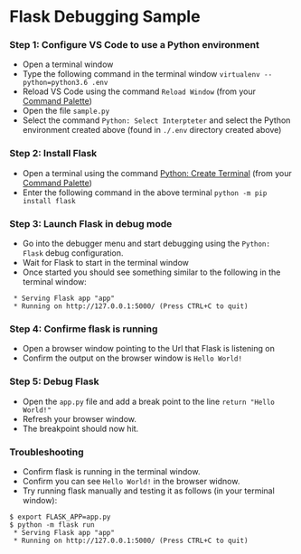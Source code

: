 # Flask Debugging Sample

### Step 1: Configure VS Code to use a Python environment 
* Open a terminal window
* Type the following command in the terminal window
`virtualenv --python=python3.6 .env`
* Reload VS Code using the command `Reload Window` (from your [Command Palette](https://code.visualstudio.com/docs/getstarted/userinterface#_command-palette))
* Open the file `sample.py`
* Select the command `Python: Select Interpteter` and select the Python environment created above (found in `./.env` directory created above)

### Step 2: Install Flask  
* Open a terminal using the command [Python: Create Terminal](https://code.visualstudio.com/docs/python/environments#_activating-an-environment-in-the-terminal) (from your [Command Palette](https://code.visualstudio.com/docs/getstarted/userinterface#_command-palette))
* Enter the following command in the above terminal
    `python -m pip install flask`

### Step 3: Launch Flask in debug mode
* Go into the debugger menu and start debugging using the `Python: Flask` debug configuration.
* Wait for Flask to start in the terminal window
* Once started you should see something similar to the following in the terminal window:
```shell
 * Serving Flask app "app"
 * Running on http://127.0.0.1:5000/ (Press CTRL+C to quit)
 ```

### Step 4: Confirme flask is running
* Open a browser window pointing to the Url that Flask is listening on
* Confirm the output on the browser window is `Hello World!`

### Step 5: Debug Flask
* Open the `app.py` file and add a break point to the line `return "Hello World!"`
* Refresh your browser window.
* The breakpoint should now hit.

### Troubleshooting
* Confirm flask is running in the terminal window.
* Confirm you can see `Hello World!` in the browser widnow.
* Try running flask manually and testing it as follows (in your terminal window):
```shell
$ export FLASK_APP=app.py
$ python -m flask run
 * Serving Flask app "app"
 * Running on http://127.0.0.1:5000/ (Press CTRL+C to quit)
```
